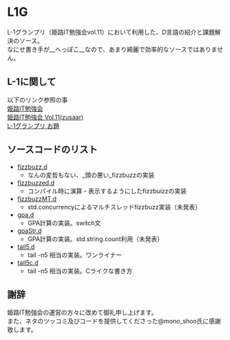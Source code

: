 L1G
===

L-1グランプリ（姫路IT勉強会vol.11）において利用した、D言語の紹介と課題解決のソース。  
なにせ書き手が__へっぽこ__なので、あまり綺麗で効率的なソースではありません。  

L-1に関して
---

以下のリンク参照の事  
[姫路IT勉強会](https://sites.google.com/site/himejiitstudy/ "姫路IT勉強会")  
[姫路IT勉強会 Vol.11(zusaar)](http://www.zusaar.com/event/434003 "zusaar")  
[L-1グランプリ お題](https://sites.google.com/site/himejiitstudy/2012/20121117/questions "お題")  

ソースコードのリスト
---

* [fizzbuzz.d](https://github.com/detcoder/L1G/blob/master/fizzbuzz.d "fizzbuzz")
    * なんの変哲もない、_頭の悪い_fizzbuzzの実装
* [fizzbuzzed.d](https://github.com/detcoder/L1G/blob/master/fizzbuzzed.d "fizzbuzzed")
    * コンパイル時に演算・表示するようにしたfizzbuizzの実装
* [fizzbuzzMT.d](https://github.com/detcoder/L1G/blob/master/fizzbuzzMT.d "fizzbuzzMT")
    * std.concurrencyによるマルチスレッドfizzbuzz実装（未発表）
* [gpa.d](https://github.com/detcoder/L1G/blob/master/gpa.d "gpa")
    * GPA計算の実装。switch文
* [gpaStr.d](https://github.com/detcoder/L1G/blob/master/gpaStr.d "gpaStr")
    * GPA計算の実装。std.string.count利用（未発表）
* [tail5.d](https://github.com/detcoder/L1G/blob/master/tail5.d "tail5")
    * tail -n5 相当の実装。ワンライナー
* [tail5c.d](https://github.com/detcoder/L1G/blob/master/tail5c.d "tail5c")
    * tail -n5 相当の実装。Cライクな書き方

謝辞
---

姫路IT勉強会の運営の方々に改めて御礼申し上げます。  
また、ネタのツッコミ及びコードを提供してくださった@mono_shoo氏に感謝致します。